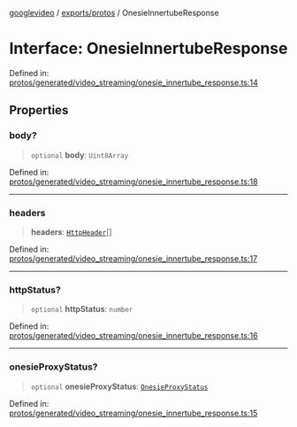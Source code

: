 [googlevideo](../../../README.md) / [exports/protos](../README.md) / OnesieInnertubeResponse

# Interface: OnesieInnertubeResponse

Defined in: [protos/generated/video\_streaming/onesie\_innertube\_response.ts:14](https://github.com/LuanRT/googlevideo/blob/5b84100979befab767d819a9606dde964d469341/protos/generated/video_streaming/onesie_innertube_response.ts#L14)

## Properties

### body?

> `optional` **body**: `Uint8Array`

Defined in: [protos/generated/video\_streaming/onesie\_innertube\_response.ts:18](https://github.com/LuanRT/googlevideo/blob/5b84100979befab767d819a9606dde964d469341/protos/generated/video_streaming/onesie_innertube_response.ts#L18)

***

### headers

> **headers**: [`HttpHeader`](HttpHeader.md)[]

Defined in: [protos/generated/video\_streaming/onesie\_innertube\_response.ts:17](https://github.com/LuanRT/googlevideo/blob/5b84100979befab767d819a9606dde964d469341/protos/generated/video_streaming/onesie_innertube_response.ts#L17)

***

### httpStatus?

> `optional` **httpStatus**: `number`

Defined in: [protos/generated/video\_streaming/onesie\_innertube\_response.ts:16](https://github.com/LuanRT/googlevideo/blob/5b84100979befab767d819a9606dde964d469341/protos/generated/video_streaming/onesie_innertube_response.ts#L16)

***

### onesieProxyStatus?

> `optional` **onesieProxyStatus**: [`OnesieProxyStatus`](../enumerations/OnesieProxyStatus.md)

Defined in: [protos/generated/video\_streaming/onesie\_innertube\_response.ts:15](https://github.com/LuanRT/googlevideo/blob/5b84100979befab767d819a9606dde964d469341/protos/generated/video_streaming/onesie_innertube_response.ts#L15)

